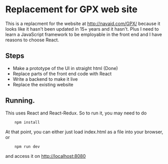 # Replacement for GPX web site
This is a replacment for the website at <http://navaid.com/GPX/> because it
looks like it hasn't been updated in 15+ years and it hasn't. Plus I need to
learn a JavaScript framework to be employable in the front end and I have
reasons to choose React.

## Steps
 * Make a prototype of the UI in straight html (Done)
 * Replace parts of the front end code with React
 * Write a backend to make it live
 * Replace the existing website

## Running.
This uses React and React-Redux. So to run it, you
may need to do
```
    npm install
```
At that point, you can either just load index.html as a file into your
browser, or
```
    npm run dev
```
and access it on <http://localhost:8080>

